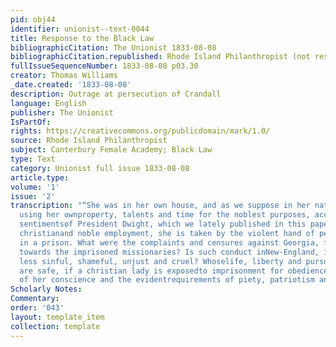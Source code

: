 ```yaml
---
pid: obj44
identifier: unionist--text-0044
title: Response to the Black Law
bibliographicCitation: The Unionist 1833-08-08
bibliographicCitation.republished: Rhode Island Philanthropist (not researched)
fullIssueSequenceNumber: 1833-08-08 p03.30
creator: Thomas Williams
_date.created: '1833-08-08'
description: Outrage at persecution of Crandall
language: English
publisher: The Unionist
IsPartOf: 
rights: https://creativecommons.org/publicdomain/mark/1.0/
source: Rhode Island Philanthropist
subject: Canterbury Female Academy; Black Law
type: Text
category: Unionist full issue 1833-08-08
article.type: 
volume: '1'
issue: '2'
transcription: "“She was in her own house, and as we suppose in her native State,
  using her ownproperty, talents and time for the noblest purposes, according to the
  sentimentsof President Dwight, which we lately published in this paper. For this
  christianand noble employment, she is taken by the violent hand of persecution andconfined
  in a prison. What were the complaints and censures against Georgia, forsimilar conduct
  towards the imprisoned missionaries? Is such conduct inNew-England, in Connecticut,
  less sinful, shameful, unjust and cruel? Whoselife, liberty and pursuit of happiness
  are safe, if a christian lady is exposedto imprisonment for obedience to the dictates
  of her conscience and the evidentrequirements of piety, patriotism and philanthropy?”"
Scholarly Notes: 
Commentary: 
order: '043'
layout: template_item
collection: template
---
```


